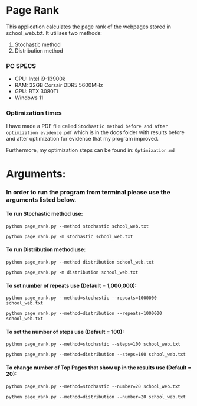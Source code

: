 Page Rank
=========
This application calculates the page rank of the webpages stored in school_web.txt.
It utilises two methods:
1) Stochastic method
2) Distribution method

### PC SPECS

* CPU: Intel i9-13900k
* RAM: 32GB Corsair DDR5 5600MHz
* GPU: RTX 3080Ti
* Windows 11

### Optimization times
I have made a PDF file called ```Stochastic method before and after optimization evidence.pdf``` which is in the docs
folder with results before and after optimization for evidence that my program improved.

Furthermore, my optimization steps can be found in: ```Optimization.md``` 


Arguments:
=========
### In order to run the program from terminal please use the arguments listed below.

#### To run Stochastic method use:
```
python page_rank.py --method stochastic school_web.txt
```
```
python page_rank.py -m stochastic school_web.txt
```
#### To run Distribution method use:
```
python page_rank.py --method distribution school_web.txt
```
```
python page_rank.py -m distribution school_web.txt
```
#### To set number of repeats use (Default = 1,000,000):
```
python page_rank.py --method=stochastic --repeats=1000000 school_web.txt
```
```
python page_rank.py --method=distribution --repeats=1000000 school_web.txt
```
#### To set the number of steps use (Default = 100):
```
python page_rank.py --method=stochastic --steps=100 school_web.txt
```
```
python page_rank.py --method=distribution --steps=100 school_web.txt
```
#### To change number of Top Pages that show up in the results use (Default = 20):
```
python page_rank.py --method=stochastic --number=20 school_web.txt
```
```
python page_rank.py --method=distribution --number=20 school_web.txt
```